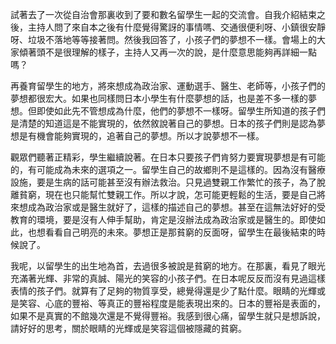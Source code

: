 
試著去了一次從自治會那裏收到了要和數名留學生一起的交流會。自我介紹結束之後，主持人問了來自本之後有什麼覺得驚訝的事情嗎、交通很便利呀、小鎮很安靜呀、垃圾不落地等等接著問。然後我回答了，小孩子們的夢想不一樣。會場上的大家傾著頭不是很理解的樣子，主持人又再一次的說，是什麼意思能夠再詳細一點嗎？

再養育留學生的地方，將來想成為政治家、運動選手、醫生、老師等，小孩子們的夢想都很宏大。如果也同樣問日本小學生有什麼夢想的話，也是差不多一樣的夢想。但即使如此先不管想成為什麼，他們的夢想不一樣呀。留學生所知道的孩子們是清楚的知道這是不能實現的，依然敘說著自己的夢想。日本的孩子們則是認為夢想是有機會能夠實現的，追著自己的夢想。所以才說夢想不一樣。

觀眾們聽著正精彩，學生繼續說著。在日本只要孩子們肯努力要實現夢想是有可能的，有可能成為未來的選項之一。留學生自己的故鄉則不是這樣的。因為沒有醫療設施，要是生病的話可能甚至沒有辦法救治。只見過雙親工作繁忙的孩子，為了脫離貧窮，現在也只能幫忙雙親工作。所以才說，怎可能更輕鬆的生活，要是自己將來想成為政治家或是醫生就好了，這樣的描述自己的夢想。甚至在這無法好好的受教育的環境，要是沒有人伸手幫助，肯定是沒辦法成為政治家或是醫生的。即使如此，也想看看自己明亮的未來。夢想正是那貧窮的反面呀，留學生在最後結束的時候說了。

我呢，以留學生的出生地為首，去過很多被說是貧窮的地方。在那裏，看見了眼光充滿著光輝、非常的真誠、陽光的笑容的小孩子們。在日本呢反反而沒有見過這樣表情的孩子們。就算有了足夠的物質享受，總覺得還是少了點什麼。眼睛的光輝或是笑容、心底的豐裕、等真正的豐裕程度是能表現出來的。日本的豐裕是表面的，如果不是真實的不館幾次還是不覺得豐裕。我感到很心痛，留學生就只是想訴說，請好好的思考，關於眼睛的光輝或是笑容這個被隱藏的貧窮。